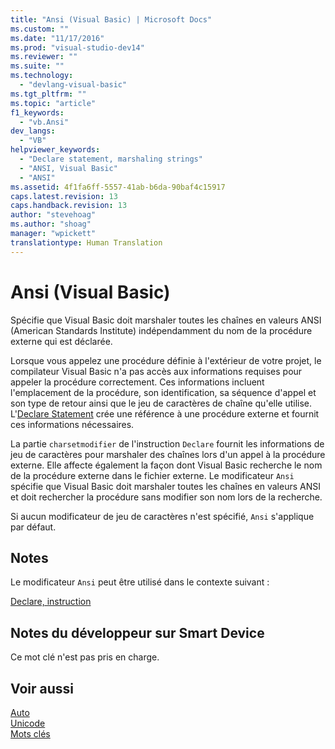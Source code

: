 ```yaml
---
title: "Ansi (Visual Basic) | Microsoft Docs"
ms.custom: ""
ms.date: "11/17/2016"
ms.prod: "visual-studio-dev14"
ms.reviewer: ""
ms.suite: ""
ms.technology: 
  - "devlang-visual-basic"
ms.tgt_pltfrm: ""
ms.topic: "article"
f1_keywords: 
  - "vb.Ansi"
dev_langs: 
  - "VB"
helpviewer_keywords: 
  - "Declare statement, marshaling strings"
  - "ANSI, Visual Basic"
  - "ANSI"
ms.assetid: 4f1fa6ff-5557-41ab-b6da-90baf4c15917
caps.latest.revision: 13
caps.handback.revision: 13
author: "stevehoag"
ms.author: "shoag"
manager: "wpickett"
translationtype: Human Translation
---
```

# Ansi (Visual Basic)
Spécifie que Visual Basic doit marshaler toutes les chaînes en valeurs ANSI \(American Standards Institute\) indépendamment du nom de la procédure externe qui est déclarée.  
  
 Lorsque vous appelez une procédure définie à l'extérieur de votre projet, le compilateur Visual Basic n'a pas accès aux informations requises pour appeler la procédure correctement.  Ces informations incluent l'emplacement de la procédure, son identification, sa séquence d'appel et son type de retour ainsi que le jeu de caractères de chaîne qu'elle utilise.  L'[Declare Statement](../../../visual-basic/language-reference/statements/declare-statement.md) crée une référence à une procédure externe et fournit ces informations nécessaires.  
  
 La partie `charsetmodifier` de l'instruction `Declare` fournit les informations de jeu de caractères pour marshaler des chaînes lors d'un appel à la procédure externe.  Elle affecte également la façon dont Visual Basic recherche le nom de la procédure externe dans le fichier externe.  Le modificateur `Ansi` spécifie que Visual Basic doit marshaler toutes les chaînes en valeurs ANSI et doit rechercher la procédure sans modifier son nom lors de la recherche.  
  
 Si aucun modificateur de jeu de caractères n'est spécifié, `Ansi` s'applique par défaut.  
  
## Notes  
 Le modificateur `Ansi` peut être utilisé dans le contexte suivant :  
  
 [Declare, instruction](../../../visual-basic/language-reference/statements/declare-statement.md)  
  
## Notes du développeur sur Smart Device  
 Ce mot clé n'est pas pris en charge.  
  
## Voir aussi  
 [Auto](../../../visual-basic/language-reference/modifiers/auto.md)   
 [Unicode](../../../visual-basic/language-reference/modifiers/unicode.md)   
 [Mots clés](../../../visual-basic/language-reference/keywords/index.md)